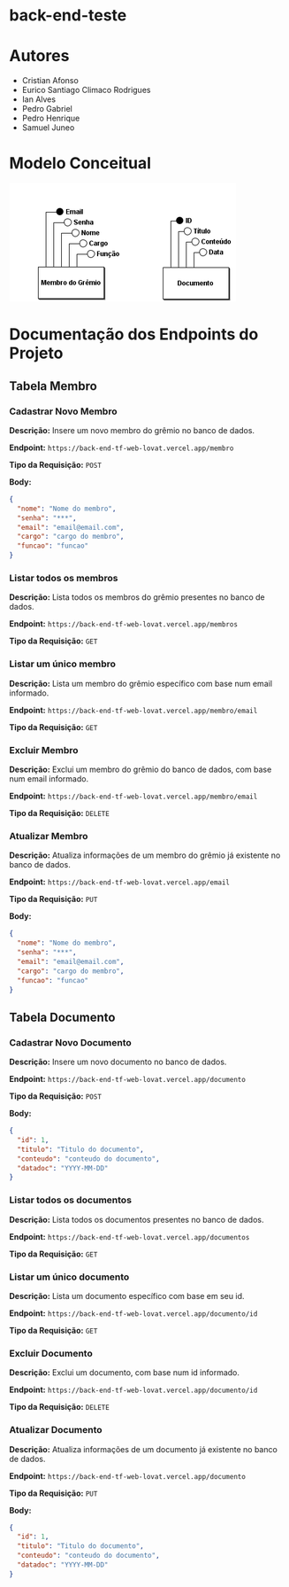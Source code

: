 # back-end-teste
# Autores
- Cristian Afonso 
- Eurico Santiago Climaco Rodrigues 
- Ian Alves 
- Pedro Gabriel
- Pedro Henrique 
- Samuel Juneo 

# Modelo Conceitual
<img src="/bd/Gremio-BD.png">

# Documentação dos Endpoints do Projeto

## Tabela Membro

### Cadastrar Novo Membro

**Descrição:** Insere um novo membro do grêmio no banco de dados.

**Endpoint:** `https://back-end-tf-web-lovat.vercel.app/membro`

**Tipo da Requisição:** `POST`

**Body:**
```json
{
  "nome": "Nome do membro",
  "senha": "***",
  "email": "email@email.com",
  "cargo": "cargo do membro",
  "funcao": "funcao"
}
```

### Listar todos os membros

**Descrição:** Lista todos os membros do grêmio presentes no banco de dados.

**Endpoint:** `https://back-end-tf-web-lovat.vercel.app/membros`

**Tipo da Requisição:** `GET`

### Listar um único membro

**Descrição:** Lista um membro do grêmio específico com base num email informado.

**Endpoint:** `https://back-end-tf-web-lovat.vercel.app/membro/email`

**Tipo da Requisição:** `GET`

### Excluir Membro

**Descrição:** Exclui um membro do grêmio do banco de dados, com base num email informado.

**Endpoint:** `https://back-end-tf-web-lovat.vercel.app/membro/email`

**Tipo da Requisição:** `DELETE`

### Atualizar Membro

**Descrição:** Atualiza informações de um membro do grêmio já existente no banco de dados.

**Endpoint:** `https://back-end-tf-web-lovat.vercel.app/email`

**Tipo da Requisição:** `PUT`

**Body:**
```json
{
  "nome": "Nome do membro",
  "senha": "***",
  "email": "email@email.com",
  "cargo": "cargo do membro",
  "funcao": "funcao"
}
```

## Tabela Documento

### Cadastrar Novo Documento

**Descrição:** Insere um novo documento no banco de dados.

**Endpoint:** `https://back-end-tf-web-lovat.vercel.app/documento`

**Tipo da Requisição:** `POST`

**Body:**
```json
{
  "id": 1,
  "titulo": "Titulo do documento",
  "conteudo": "conteudo do documento",
  "datadoc": "YYYY-MM-DD"
}
```

### Listar todos os documentos

**Descrição:** Lista todos os documentos presentes no banco de dados.

**Endpoint:** `https://back-end-tf-web-lovat.vercel.app/documentos`

**Tipo da Requisição:** `GET`

### Listar um único documento

**Descrição:** Lista um documento específico com base em seu id.

**Endpoint:** `https://back-end-tf-web-lovat.vercel.app/documento/id`

**Tipo da Requisição:** `GET`

### Excluir Documento

**Descrição:** Exclui um documento, com base num id informado.

**Endpoint:** `https://back-end-tf-web-lovat.vercel.app/documento/id`

**Tipo da Requisição:** `DELETE`

### Atualizar Documento

**Descrição:** Atualiza informações de um documento já existente no banco de dados.

**Endpoint:** `https://back-end-tf-web-lovat.vercel.app/documento`

**Tipo da Requisição:** `PUT`

**Body:**
```json
{
  "id": 1,
  "titulo": "Titulo do documento",
  "conteudo": "conteudo do documento",
  "datadoc": "YYYY-MM-DD"
}
```


